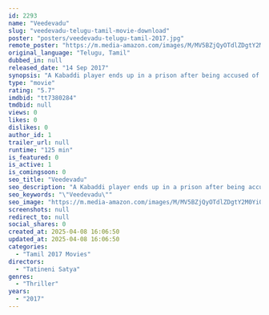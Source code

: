 ```yaml
---
id: 2293
name: "Veedevadu"
slug: "veedevadu-telugu-tamil-movie-download"
poster: "posters/veedevadu-telugu-tamil-2017.jpg"
remote_poster: "https://m.media-amazon.com/images/M/MV5BZjQyOTdlZDgtY2M0Yi00YjQ5LWE4YzctZTk2OTc0N2Y5ZjAyXkEyXkFqcGdeQXVyMzYxOTQ3MDg@._V1_SX300.jpg"
original_language: "Telugu, Tamil"
dubbed_in: null
released_date: "14 Sep 2017"
synopsis: "A Kabaddi player ends up in a prison after being accused of killing his girlfriend."
type: "movie"
rating: "5.7"
imdbid: "tt7380284"
tmdbid: null
views: 0
likes: 0
dislikes: 0
author_id: 1
trailer_url: null
runtime: "125 min"
is_featured: 0
is_active: 1
is_comingsoon: 0
seo_title: "Veedevadu"
seo_description: "A Kabaddi player ends up in a prison after being accused of killing his girlfriend."
seo_keywords: "\"Veedevadu\""
seo_image: "https://m.media-amazon.com/images/M/MV5BZjQyOTdlZDgtY2M0Yi00YjQ5LWE4YzctZTk2OTc0N2Y5ZjAyXkEyXkFqcGdeQXVyMzYxOTQ3MDg@._V1_SX300.jpg"
screenshots: null
redirect_to: null
social_shares: 0
created_at: 2025-04-08 16:06:50
updated_at: 2025-04-08 16:06:50
categories:
  - "Tamil 2017 Movies"
directors:
  - "Tatineni Satya"
genres:
  - "Thriller"
years:
  - "2017"
---
```

